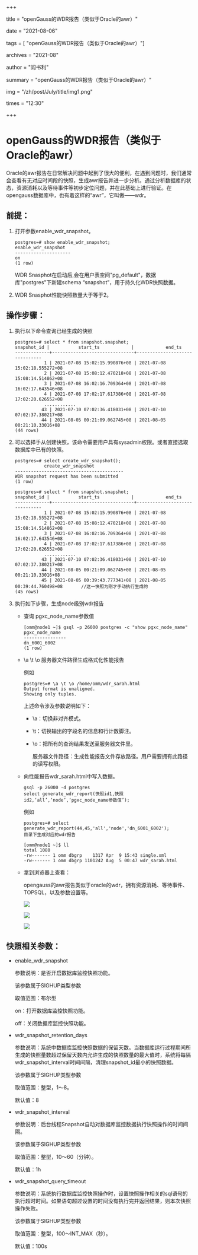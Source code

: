 +++

title =  "openGauss的WDR报告（类似于Oracle的awr）" 

date = "2021-08-06" 

tags = [ "openGauss的WDR报告（类似于Oracle的awr）"] 

archives = "2021-08" 

author = "阎书利" 

summary = "openGauss的WDR报告（类似于Oracle的awr）"

img = "/zh/post/July/title/img1.png" 

times = "12:30"

+++

# openGauss的WDR报告（类似于Oracle的awr）<a name="ZH-CN_TOPIC_0000001173197471"></a>

Oracle的awr报告在日常解决问题中起到了很大的便利，在遇到问题时，我们通常会查看有无对应时间段的快照，生成awr报告并进一步分析。通过分析数据库的状态，资源消耗以及等待事件等初步定位问题，并在此基础上进行验证。在opengauss数据库中，也有着这样的“awr”，它叫做——wdr。

## 前提：<a name="section202831551113317"></a>

1.  打开参数enable\_wdr\_snapshot。

    ```
    postgres=# show enable_wdr_snapshot;
    enable_wdr_snapshot
    ---------------------
    on
    (1 row)
    ```

    WDR Snasphot在启动后,会在用户表空间"pg\_default"，数据库"postgres"下新建schema “snapshot”，用于持久化WDR快照数据。

2.  WDR Snasphot性能快照数量大于等于2。

## 操作步骤：<a name="section17195115663410"></a>

1.  执行以下命令查询已经生成的快照

    ```
    postgres=# select * from snapshot.snapshot;
    snapshot_id |           start_ts            |            end_ts             
    -------------+-------------------------------+-------------------------------
               1 | 2021-07-08 15:02:15.990876+08 | 2021-07-08 15:02:18.555272+08
               2 | 2021-07-08 15:08:12.470218+08 | 2021-07-08 15:08:14.514862+08
               3 | 2021-07-08 16:02:16.709364+08 | 2021-07-08 16:02:17.643546+08
               4 | 2021-07-08 17:02:17.617386+08 | 2021-07-08 17:02:20.626552+08
               ............
              43 | 2021-07-10 07:02:36.418031+08 | 2021-07-10 07:02:37.380217+08
              44 | 2021-08-05 00:21:09.062745+08 | 2021-08-05 00:21:10.33016+08
    (44 rows)
    ```

2.  可以选择手从创建快照，该命令需要用户具有sysadmin权限。或者直接选取数据库中已有的快照。

    ```
    postgres=# select create_wdr_snapshot();
               create_wdr_snapshot           
    -----------------------------------------
    WDR snapshot request has been submitted
    (1 row)
    
    postgres=# select * from snapshot.snapshot;
    snapshot_id |           start_ts            |            end_ts             
    -------------+-------------------------------+-------------------------------
               1 | 2021-07-08 15:02:15.990876+08 | 2021-07-08 15:02:18.555272+08
               2 | 2021-07-08 15:08:12.470218+08 | 2021-07-08 15:08:14.514862+08
               3 | 2021-07-08 16:02:16.709364+08 | 2021-07-08 16:02:17.643546+08
               4 | 2021-07-08 17:02:17.617386+08 | 2021-07-08 17:02:20.626552+08
               ............
              43 | 2021-07-10 07:02:36.418031+08 | 2021-07-10 07:02:37.380217+08
              44 | 2021-08-05 00:21:09.062745+08 | 2021-08-05 00:21:10.33016+08
              45 | 2021-08-05 00:39:43.777341+08 | 2021-08-05 00:39:44.760498+08       //这一快照为刚才手动执行生成的
    (45 rows)
    ```

3.  执行如下步骤，生成node级别wdr报告
    -   查询 pgxc\_node\_name参数值

        ```
        [omm@node1 ~]$ gsql -p 26000 postgres -c "show pgxc_node_name"
        pgxc_node_name
        ----------------
        dn_6001_6002
        (1 row)
        ```

    -   \\a \\t \\o 服务器文件路径生成格式化性能报告

        例如

        ```
        postgres=# \a \t \o /home/omm/wdr_sarah.html
        Output format is unaligned.
        Showing only tuples.
        ```

        上述命令涉及参数说明如下：

        -   \\a：切换非对齐模式。
        -   \\t：切换输出的字段名的信息和行计数脚注。
        -   \\o：把所有的查询结果发送至服务器文件里。

            服务器文件路径：生成性能报告文件存放路径。用户需要拥有此路径的读写权限。

    -   向性能报告wdr\_sarah.html中写入数据。

        ```
        gsql -p 26000 -d postgres
        select generate_wdr_report(快照id1,快照id2,‘all’,‘node’,‘pgxc_node_name参数值’);
        ```

        例如

        ```
        postgres=# select generate_wdr_report(44,45,'all','node','dn_6001_6002');
        目录下生成对应的wdr报告
        
        [omm@node1 ~]$ ll
        total 1080
        -rw------- 1 omm dbgrp    1317 Apr  9 15:43 single.xml
        -rw------- 1 omm dbgrp 1101242 Aug  5 00:47 wdr_sarah.html
        ```

    -   拿到浏览器上查看：

        opengauss的awr报告类似于oracle的wdr，拥有资源消耗、等待事件、TOPSQL，以及参数设置等。

        ![](figures/1.png)

        ![](figures/2.png)

        ![](figures/3.png)



## 快照相关参数：<a name="section199531229114011"></a>

-   enable\_wdr\_snapshot

    参数说明：是否开启数据库监控快照功能。

    该参数属于SIGHUP类型参数

    取值范围：布尔型

    on：打开数据库监控快照功能。

    off：关闭数据库监控快照功能。

-   wdr\_snapshot\_retention\_days

    参数说明：系统中数据库监控快照数据的保留天数。当数据库运行过程期间所生成的快照量数超过保留天数内允许生成的快照数量的最大值时，系统将每隔wdr\_snapshot\_interval时间间隔，清理snapshot\_id最小的快照数据。

    该参数属于SIGHUP类型参数

    取值范围：整型，1～8。

    默认值：8

-   wdr\_snapshot\_interval

    参数说明：后台线程Snapshot自动对数据库监控数据执行快照操作的时间间隔。

    该参数属于SIGHUP类型参数

    取值范围：整型，10～60（分钟）。

    默认值：1h

-   wdr\_snapshot\_query\_timeout

    参数说明：系统执行数据库监控快照操作时，设置快照操作相关的sql语句的执行超时时间。如果语句超过设置的时间没有执行完并返回结果，则本次快照操作失败。

    该参数属于SIGHUP类型参数

    取值范围：整型，100～INT\_MAX（秒）。

    默认值：100s


